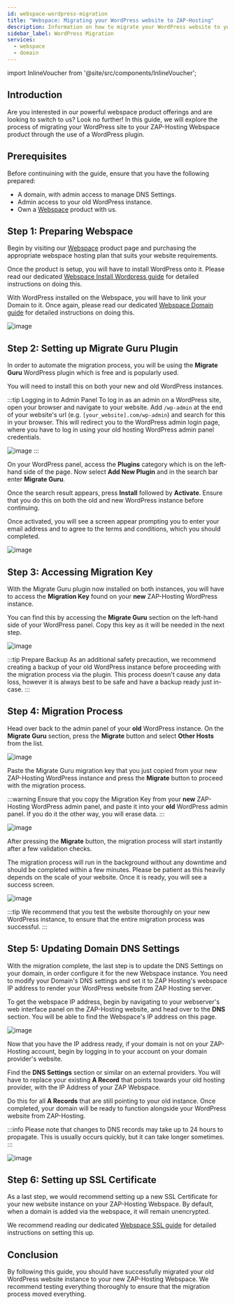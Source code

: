 ```yaml
---
id: webspace-wordpress-migration
title: "Webspace: Migrating your WordPress website to ZAP-Hosting"
description: Information on how to migrate your WordPress website to your webspace from ZAP-Hosting - ZAP-Hosting.com documentation
sidebar_label: WordPress Migration
services:
  - webspace
  - domain
---
```


import InlineVoucher from '@site/src/components/InlineVoucher';

## Introduction

Are you interested in our powerful webspace product offerings and are looking to switch to us? Look no further! In this guide, we will explore the process of migrating your WordPress site to your ZAP-Hosting Webspace product through the use of a WordPress plugin.

<InlineVoucher />

## Prerequisites

Before continuining with the guide, ensure that you have the following prepared:
- A domain, with admin access to manage DNS Settings.
- Admin access to your old WordPress instance.
- Own a [Webspace](https://zap-hosting.com/en/shop/product/webspace/) product with us.

## Step 1: Preparing Webspace

Begin by visiting our [Webspace](https://zap-hosting.com/en/shop/product/webspace/) product page and purchasing the appropriate webspace hosting plan that suits your website requirements.

Once the product is setup, you will have to install WordPress onto it. Please read our dedicated [Webspace Install Wordpress guide](webspace-wordpress.md) for detailed instructions on doing this.

With WordPress installed on the Webspace, you will have to link your Domain to it. Once again, please read our dedicated [Webspace Domain guide](webspace-adddomain.md) for detailed instructions on doing this.

![image](https://screensaver01.zap-hosting.com/index.php/s/Qa3mmmQtTybNgGj/preview)

## Step 2: Setting up Migrate Guru Plugin

In order to automate the migration process, you will be using the **Migrate Guru** WordPress plugin which is free and is popularly used.

You will need to install this on both your new and old WordPress instances.

:::tip Logging in to Admin Panel
To log in as an admin on a WordPress site, open your browser and navigate to your website. Add `/wp-admin` at the end of your website's url (e.g. `[your_website].com/wp-admin`) and search for this in your browser. This will redirect you to the WordPress admin login page, where you have to log in using your old hosting WordPress admin panel credentials.

![image](https://screensaver01.zap-hosting.com/index.php/s/zwzRyGJwEJMNPGQ/preview)
:::

On your WordPress panel, access the **Plugins** category which is on the left-hand side of the page. Now select **Add New Plugin** and in the search bar enter **Migrate Guru**.

Once the search result appears, press **Install** followed by **Activate**. Ensure that you do this on both the old and new WordPress instance before continuing.

Once activated, you will see a screen appear prompting you to enter your email address and to agree to the terms and conditions, which you should completed.

![image](https://screensaver01.zap-hosting.com/index.php/s/SXYGfpWJTwNyYjJ/preview)

## Step 3: Accessing Migration Key

With the Migrate Guru plugin now installed on both instances, you will have to access the **Migration Key** found on your **new** ZAP-Hosting WordPress instance. 

You can find this by accessing the **Migrate Guru** section on the left-hand side of your WordPress panel. Copy this key as it will be needed in the next step.

![image](https://screensaver01.zap-hosting.com/index.php/s/g3X9fMrqoWyfwtN/preview)

:::tip Prepare Backup
As an additional safety precaution, we recommend creating a backup of your old WordPress instance before proceeding with the migration process via the plugin. This process doesn't cause any data loss, however it is always best to be safe and have a backup ready just in-case.
:::

## Step 4: Migration Process

Head over back to the admin panel of your **old** WordPress instance. On the **Migrate Guru** section, press the **Migrate** button and select **Other Hosts** from the list.

![image](https://screensaver01.zap-hosting.com/index.php/s/x6ctdxnL2mdpTt5/preview)

Paste the Migrate Guru migration key that you just copied from your new ZAP-Hosting WordPress instance and press the **Migrate** button to proceed with the migration process.

:::warning
Ensure that you copy the Migration Key from your **new** ZAP-Hosting WordPress admin panel, and paste it into your **old** WordPress admin panel. If you do it the other way, you will erase data.
:::

![image](https://screensaver01.zap-hosting.com/index.php/s/7nEr2L48PKCDXrj/preview)

After pressing the **Migrate** button, the migration process will start instantly after a few validation checks. 

The migration process will run in the background without any downtime and should be completed within a few minutes. Please be patient as this heavily depends on the scale of your website. Once it is ready, you will see a success screen.

![image](https://screensaver01.zap-hosting.com/index.php/s/YHSAwLkCjWBHsHT/preview)

:::tip
We recommend that you test the website thoroughly on your new WordPress instance, to ensure that the entire migration process was successful.
:::

## Step 5: Updating Domain DNS Settings

With the migration complete, the last step is to update the DNS Settings on your domain, in order configure it for the new Webspace instance. You need to modify your Domain's DNS settings and set it to ZAP Hosting's webspace IP address to render your WordPress website from ZAP Hosting server.

To get the webspace IP address, begin by navigating to your webserver's web interface panel on the ZAP-Hosting website, and head over to the **DNS** section. You will be able to find the Webspace's IP address on this page.

![image](https://screensaver01.zap-hosting.com/index.php/s/pd8iQdXsd8Kaobd/preview)

Now that you have the IP address ready, if your domain is not on your ZAP-Hosting account, begin by logging in to your account on your domain provider's website.

Find the **DNS Settings** section or similar on an external providers. You will have to replace your existing **A Record** that points towards your old hosting provider, with the IP Address of your ZAP Webspace. 

Do this for all **A Records** that are still pointing to your old instance. Once completed, your domain will be ready to function alongside your WordPress website from ZAP-Hosting.

:::info
Please note that changes to DNS records may take up to 24 hours to propagate. This is usually occurs quickly, but it can take longer sometimes.
:::

![image](https://screensaver01.zap-hosting.com/index.php/s/P93CG3MLJc2DL3i/preview)

## Step 6: Setting up SSL Certificate

As a last step, we would recommend setting up a new SSL Certificate for your new website instance on your ZAP-Hosting Webspace. By default, when a domain is added via the webspace, it will remain unencrypted.

We recommend reading our dedicated [Webspace SSL guide](webspace-plesk-ssl.md) for detailed instructions on setting this up.

## Conclusion

By following this guide, you should have successfully migrated your old WordPress website instance to your new ZAP-Hosting Webspace. We recommend testing everything thoroughly to ensure that the migration process moved everything.
